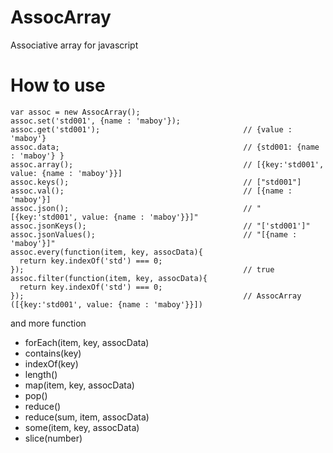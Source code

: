 # AssocArray
Associative array for javascript


How to use
==================

```
var assoc = new AssocArray();
assoc.set('std001', {name : 'maboy'});
assoc.get('std001');                                // {value : 'maboy'}
assoc.data;                                         // {std001: {name : 'maboy'} }
assoc.array();                                      // [{key:'std001', value: {name : 'maboy'}}]
assoc.keys();                                       // ["std001"]
assoc.val();                                        // [{name : 'maboy'}]
assoc.json();                                       // "[{key:'std001', value: {name : 'maboy'}}]"
assoc.jsonKeys();                                   // "['std001']"
assoc.jsonValues();                                 // "[{name : 'maboy'}]"
assoc.every(function(item, key, assocData){
  return key.indexOf('std') === 0;
});                                                 // true
assoc.filter(function(item, key, assocData){
  return key.indexOf('std') === 0;
});                                                 // AssocArray ([{key:'std001', value: {name : 'maboy'}}])

```

and more function
- forEach(item, key, assocData)
- contains(key)
- indexOf(key)
- length()
- map(item, key, assocData)
- pop()
- reduce()
- reduce(sum, item, assocData)
- some(item, key, assocData)
- slice(number)
